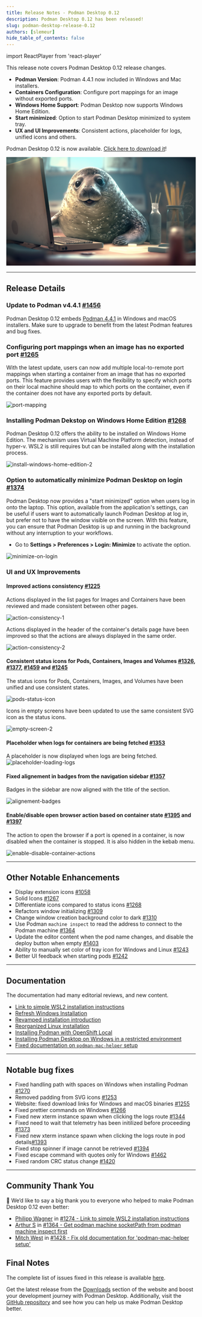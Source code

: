 ```yaml
---
title: Release Notes - Podman Desktop 0.12
description: Podman Desktop 0.12 has been released!
slug: podman-desktop-release-0.12
authors: [slemeur]
hide_table_of_contents: false
---
```


import ReactPlayer from 'react-player'

This release note covers Podman Desktop 0.12 release changes.

<!--Main Features-->

- **Podman Version**: Podman 4.4.1 now included in Windows and Mac installers.
- **Containers Configuration**: Configure port mappings for an image without exported ports.
- **Windows Home Support**: Podman Desktop now supports Windows Home Edition.
- **Start minimized**: Option to start Podman Desktop minimized to system tray.
- **UX and UI Improvements**: Consistent actions, placeholder for logs, unified icons and others.

Podman Desktop 0.12 is now available. [Click here to download it](/downloads)!

![podman-desktop-0-12-hero](img/podman-desktop-release-0.12/podman-desktop-release-0.12.png)

<!--truncate-->

---

## Release Details

### Update to Podman v4.4.1 [#1456](https://github.com/containers/podman-desktop/pull/1456)

Podman Desktop 0.12 embeds [Podman 4.4.1](https://github.com/containers/podman/releases/tag/v4.4.1) in Windows and macOS installers. Make sure to upgrade to benefit from the latest Podman features and bug fixes.

### Configuring port mappings when an image has no exported port [#1265](https://github.com/containers/podman-desktop/pull/1265)

With the latest update, users can now add multiple local-to-remote port mappings when starting a container from an image that has no exported ports. This feature provides users with the flexibility to specify which ports on their local machine should map to which ports on the container, even if the container does not have any exported ports by default.

![port-mapping](https://user-images.githubusercontent.com/49404737/215112797-86dcf3f0-121a-487e-a71f-ad41e91f93da.gif)

### Installing Podman Dekstop on Windows Home Edition [#1268](https://github.com/containers/podman-desktop/pull/1268)

Podman Desktop 0.12 offers the ability to be installed on Windows Home Edition. The mechanism uses Virtual Machine Platform detection, instead of hyper-v. WSL2 is still requires but can be installed along with the installation process.

![install-windows-home-edition-2](https://user-images.githubusercontent.com/436777/215121429-7c757aaa-a838-43db-98a2-78ad368f407e.png)

### Option to automatically minimize Podman Desktop on login [#1374](https://github.com/containers/podman-desktop/pull/1374)

Podman Desktop now provides a "start minimized" option when users log in onto the laptop. This option, available from the application's settings, can be useful if users want to automatically launch Podman Desktop at log in, but prefer not to have the window visible on the screen. With this feature, you can ensure that Podman Desktop is up and running in the background without any interruption to your workflows.

- Go to **<icon icon="fa-solid fa-cog" size="lg" /> Settings > Preferences > Login: Minimize** to activate the option.

![minimize-on-login](https://user-images.githubusercontent.com/6422176/216651424-bcf756fd-7554-4b24-a838-e3e2f798fe6e.png)

### UI and UX Improvements

#### Improved actions consistency [#1225](https://github.com/containers/podman-desktop/pull/1225)

Actions displayed in the list pages for Images and Containers have been reviewed and made consistent between other pages.

![action-consistency-1](https://user-images.githubusercontent.com/19958075/214104678-2d4148d7-484e-41f9-9da9-aecee328ae2b.png)

Actions displayed in the header of the container's details page have been improved so that the actions are always displayed in the same order.

![action-consistency-2](https://user-images.githubusercontent.com/19958075/214104663-64fa0601-bb79-49bf-8226-6a78a88d3622.png)

#### Consistent status icons for Pods, Containers, Images and Volumes [#1326](https://github.com/containers/podman-desktop/pull/1326), [#1377](https://github.com/containers/podman-desktop/pull/1377), [#1459](https://github.com/containers/podman-desktop/pull/1459) and [#1245](https://github.com/containers/podman-desktop/pull/1245)

The status icons for Pods, Containers, Images, and Volumes have been unified and use consistent states.

![pods-status-icon](https://user-images.githubusercontent.com/19958075/216671859-bdd8dca4-56b7-40a8-961a-dcb6e01be61e.png)

Icons in empty screens have been updated to use the same consistent SVG icon as the status icons.

![empty-screen-2](https://user-images.githubusercontent.com/436777/214577726-f4cfde7b-017a-499d-a2a9-e50d455ffaf0.png)

#### Placeholder when logs for containers are being fetched [#1353](https://github.com/containers/podman-desktop/pull/1353)

A placeholder is now displayed when logs are being fetched.
![placeholder-loading-logs](https://user-images.githubusercontent.com/49404737/216952505-899308ae-183e-487a-b6e5-28832a0b6452.gif)

#### Fixed alignement in badges from the navigation sidebar [#1357](https://github.com/containers/podman-desktop/pull/1357)

Badges in the sidebar are now aligned with the title of the section.

![alignement-badges](https://user-images.githubusercontent.com/49404737/216336502-2a34dea3-fd41-4184-8cfe-9226d70da070.png)

#### Enable/disable open browser action based on container state [#1395](https://github.com/containers/podman-desktop/pull/1395) and [#1397](https://github.com/containers/podman-desktop/pull/1397)

The action to open the browser if a port is opened in a container, is now disabled when the container is stopped. It is also hidden in the kebab menu.

![enable-disable-container-actions](https://user-images.githubusercontent.com/49404737/217284414-1bdc820b-30a8-485e-b0f9-485229026696.gif)

---

## Other Notable Enhancements

- Display extension icons [#1058](https://github.com/containers/podman-desktop/pull/1058)
- Solid Icons [#1267](https://github.com/containers/podman-desktop/pull/1276)
- Differentiate icons compared to status icons [#1268](https://github.com/containers/podman-desktop/pull/1298)
- Refactors window initializing [#1309](https://github.com/containers/podman-desktop/pull/1309)
- Change window creation background color to dark [#1310](https://github.com/containers/podman-desktop/pull/1310)
- Use Podman `machine inspect` to read the address to connect to the Podman machine [#1364](https://github.com/containers/podman-desktop/pull/1364)
- Update the editor content when the pod name changes, and disable the deploy button when empty [#1403](https://github.com/containers/podman-desktop/pull/1403)
- Ability to manually set color of tray icon for Windows and Linux [#1243](https://github.com/containers/podman-desktop/pull/1243)
- Better UI feedback when starting pods [#1242](https://github.com/containers/podman-desktop/pull/1242)

---

## Documentation

The documentation had many editorial reviews, and new content.

- [Link to simple WSL2 installation instructions](/docs/installation/windows-install)
- [Refresh Windows Installation](/docs/installation/windows-install)
- [Revamped installation introduction](/docs/installation)
- [Reorganized Linux installation](/docs/installation/linux-install)
- [Installing Podman with OpenShift Local](/docs/onboarding-for-containers/installing-podman-with-openshift-local-on-windows)
- [Installing Podman Desktop on Windows in a restricted environment](/docs/installation/windows-install/installing-podman-desktop-and-podman-in-a-restricted-environment)
- [Fixed documentation on `podman-mac-helper` setup](/docs/migrating-from-docker/using-podman-mac-helper)

---

## Notable bug fixes

- Fixed handling path with spaces on Windows when installing Podman [#1270](https://github.com/containers/podman-desktop/pull/1270)
- Removed padding from SVG icons [#1253](https://github.com/containers/podman-desktop/pull/1253)
- Website: fixed download links for Windows and macOS binaries [#1255](https://github.com/containers/podman-desktop/pull/1255)
- Fixed prettier commands on Windows [#1266](https://github.com/containers/podman-desktop/pull/1267)
- Fixed new xterm instance spawn when clicking the logs route [#1344](https://github.com/containers/podman-desktop/pull/1344)
- Fixed need to wait that telemetry has been initilized before proceeding [#1373](https://github.com/containers/podman-desktop/pull/1373)
- Fixed new xterm instance spawn when clicking the logs route in pod details[#1393](https://github.com/containers/podman-desktop/pull/1393)
- Fixed stop spinner if image cannot be retrieved [#1394](https://github.com/containers/podman-desktop/pull/1394)
- Fixed escape command with quotes only for Windows [#1462](https://github.com/containers/podman-desktop/pull/1462)
- Fixed random CRC status change [#1420](https://github.com/containers/podman-desktop/pull/1420)

---

## Community Thank You

🎉 We’d like to say a big thank you to everyone who helped to make Podman Desktop 0.12 even better:

- [Philipp Wagner](https://github.com/imphil) in [#1274 - Link to simple WSL2 installation instructions](https://github.com/containers/podman-desktop/pull/1274)
- [Arthur S](https://github.com/arixmkii) in [#1364 - Get podman machine socketPath from podman machine inspect first](https://github.com/containers/podman-desktop/pull/1364)
- [Mitch West](https://github.com/Mitch9378) in [#1428 - Fix old documentation for 'podman-mac-helper setup'](https://github.com/containers/podman-desktop/pull/1428)

## Final Notes

The complete list of issues fixed in this release is available [here](https://github.com/containers/podman-desktop/issues?q=is%3Aclosed+milestone%3A0.12.0).

Get the latest release from the [Downloads](/downloads) section of the website and boost your development journey with Podman Desktop. Additionally, visit the [GitHub repository](https://github.com/containers/podman-desktop) and see how you can help us make Podman Desktop better.
